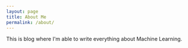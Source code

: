 ```yaml
---
layout: page
title: About Me
permalink: /about/
---
```


This is blog where I'm able to write everything about Machine Learning. 

